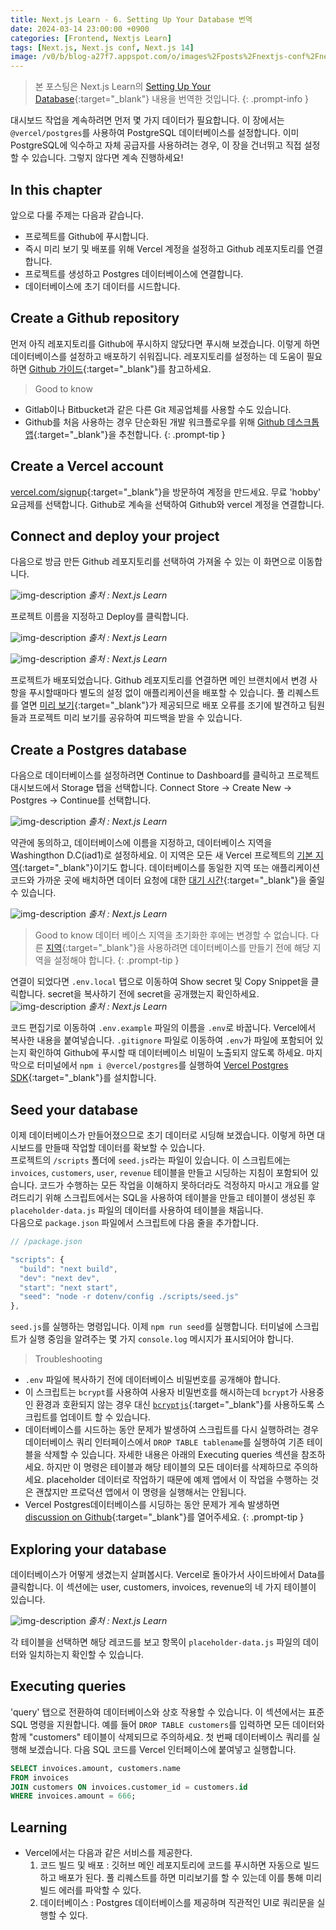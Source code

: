 ```yaml
---
title: Next.js Learn - 6. Setting Up Your Database 번역
date: 2024-03-14 23:00:00 +0900
categories: [Frontend, Nextjs Learn]
tags: [Next.js, Next.js conf, Next.js 14]
image: /v0/b/blog-a27f7.appspot.com/o/images%2Fposts%2Fnextjs-conf%2Fnextjs.png?alt=media&token=09247773-9707-4dd1-b3ca-3fe7f943497a
---
```


> 본 포스팅은 Next.js Learn의 [Setting Up Your Database](https://nextjs.org/learn/dashboard-app/setting-up-your-database){:target="\_blank"} 내용을 번역한 것입니다.
{: .prompt-info }

대시보드 작업을 계속하려면 먼저 몇 가지 데이터가 필요합니다. 이 장에서는 `@vercel/postgres`를 사용하여 PostgreSQL 데이터베이스를 설정합니다. 이미 PostgreSQL에 익수하고 자체 공급자를 사용하려는 경우, 이 장을 건너뛰고 직접 설정할 수 있습니다. 그렇지 않다면 계속 진행하세요!

## In this chapter
앞으로 다룰 주제는 다음과 같습니다.

- 프로젝트를 Github에 푸시합니다.
- 즉시 미리 보기 및 배포를 위해 Vercel 계정을 설정하고 Github 레포지토리를 연결합니다.
- 프로젝트를 생성하고 Postgres 데이터베이스에 연결합니다.
- 데이터베이스에 초기 데이터를 시드합니다.

## Create a Github repository
먼저 아직 레포지토리를 Github에 푸시하지 않닸다면 푸시해 보겠습니다. 이렇게 하면 데이터베이스를 설정하고 배포하기 쉬워집니다. 레포지토리를 설정하는 데 도움이 필요하면 [Github 가이드](https://docs.github.com/en/repositories/creating-and-managing-repositories/quickstart-for-repositories){:target="\_blank"}를 참고하세요.

> Good to know
- Gitlab이나 Bitbucket과 같은 다른 Git 제공업체를 사용할 수도 있습니다.
- Github를 처음 사용하는 경우 단순화된 개발 워크플로우를 위해 [Github 데스크톱 앱](https://desktop.github.com/){:target="\_blank"}을 추천합니다.
{: .prompt-tip }

## Create a Vercel account
[vercel.com/signup](https://vercel.com/signup){:target="\_blank"}을 방문하여 계정을 만드세요. 무료 'hobby' 요금제를 선택합니다. Github로 계속을 선택하여 Github와 vercel 계정을 연결합니다.

## Connect and deploy your project
다음으로 방금 만든 Github 레포지토리를 선택하여 가져올 수 있는 이 화면으로 이동합니다.

![img-description](https://firebasestorage.googleapis.com/v0/b/blog-a27f7.appspot.com/o/images%2Fposts%2Fsetting-up-your-database%2Fimage_1.png?alt=media&token=d629ef65-61e6-4b09-a9fc-9d0204243ea1)
_출처 : Next.js Learn_

프로젝트 이름을 지정하고 Deploy를 클릭합니다.

![img-description](https://firebasestorage.googleapis.com/v0/b/blog-a27f7.appspot.com/o/images%2Fposts%2Fsetting-up-your-database%2Fimage_2.png?alt=media&token=d511a19b-8389-4c55-9910-de40263846d8)
_출처 : Next.js Learn_

![img-description](https://firebasestorage.googleapis.com/v0/b/blog-a27f7.appspot.com/o/images%2Fposts%2Fsetting-up-your-database%2Fimage_3.png?alt=media&token=8952b66f-43d0-4e27-ab1b-501bbdfd0bc5)
_출처 : Next.js Learn_

프로젝트가 배포되었습니다. Github 레포지토리를 연결하면 메인 브랜치에서 변경 사항을 푸시할때마다 별도의 설정 없이 애플리케이션을 배포할 수 있습니다. 풀 리퀘스트를 열면 [미리 보기](https://vercel.com/docs/deployments/preview-deployments#preview-urls){:target="\_blank"}가 제공되므로 배포 오류를 조기에 발견하고 팀원들과 프로젝트 미리 보기를 공유하여 피드백을 받을 수 있습니다.

## Create a Postgres database
다음으로 데이터베이스를 설정하려면 Continue to Dashboard를 클릭하고 프로젝트 대시보드에서 Storage 탭을 선택합니다. Connect Store -> Create New -> Postgres -> Continue를 선택합니다.

![img-description](https://firebasestorage.googleapis.com/v0/b/blog-a27f7.appspot.com/o/images%2Fposts%2Fsetting-up-your-database%2Fimage_4.png?alt=media&token=55307e81-c0b0-4fd9-9ef0-0ccf59654857)
_출처 : Next.js Learn_

약관에 동의하고, 데이터베이스에 이름을 지정하고, 데이터베이스 지역을 Washingthon D.C(iad1)로 설정하세요. 이 지역은 모든 새 Vercel 프로젝트의 [기본 지역](https://vercel.com/docs/functions/configuring-functions/region#select-a-default-serverless-region){:target="\_blank"}이기도 합니다. 데이터베이스를 동일한 지역 또는 애플리케이션 코드와 가까운 곳에 배치하면 데이터 요청에 대한 [대기 시간](https://developer.mozilla.org/en-US/docs/Web/Performance/Understanding_latency){:target="\_blank"}을 줄일 수 있습니다.

![img-description](https://firebasestorage.googleapis.com/v0/b/blog-a27f7.appspot.com/o/images%2Fposts%2Fsetting-up-your-database%2Fimage_5.png?alt=media&token=fe803f95-ec31-455e-bb7a-bcafc2a1fca3)
_출처 : Next.js Learn_

> Good to know
데이터 베이스 지역을 초기화한 후에는 변경할 수 없습니다. 다른 [지역](https://vercel.com/docs/storage/vercel-postgres/limits#supported-regions){:target="\_blank"}을 사용하려면 데이터베이스를 만들기 전에 해당 지역을 설정해야 합니다.
{: .prompt-tip }

연결이 되었다면 `.env.local` 탭으로 이동하여 Show secret 및 Copy Snippet을 클릭합니다. secret을 복사하기 전에 secret을 공개했는지 확인하세요.
![img-description](https://firebasestorage.googleapis.com/v0/b/blog-a27f7.appspot.com/o/images%2Fposts%2Fsetting-up-your-database%2Fimage_6.png?alt=media&token=5f2ecbf1-3866-4540-a997-0e0094e701b0)
_출처 : Next.js Learn_

코드 편집기로 이동하여 `.env.example` 파일의 이름을 `.env`로 바꿉니다. Vercel에서 복사한 내용을 붙여넣습니다. `.gitignore` 파일로 이동하여 `.env`가 파일에 포함되어 있는지 확인하여 Github에 푸시할 때 데이터베이스 비밀이 노출되지 않도록 하세요. 마지막으로 터미널에서 `npm i @vercel/postgres`를 실행하여 [Vercel Postgres SDK](https://vercel.com/docs/storage/vercel-postgres/sdk){:target="\_blank"}를 설치합니다.

## Seed your database
이제 데이터베이스가 만들어졌으므로 초기 데이터로 시딩해 보겠습니다. 이렇게 하면 대시보드를 만들때 작업할 데이터를 확보할 수 있습니다. <br />
프로젝트의 `/scripts` 폴더에 `seed.js`라는 파일이 있습니다. 이 스크립트에는 `invoices`, `customers`, `user`, `revenue` 테이블을 만들고 시딩하는 지침이 포함되어 있습니다. 코드가 수행하는 모든 작업을 이해하지 못하더라도 걱정하지 마시고 개요를 알려드리기 위해 스크립트에서는 SQL을 사용하여 테이블을 만들고 테이블이 생성된 후 `placeholder-data.js` 파일의 데이터를 사용하여 테이블을 채웁니다. <br />
다음으로 `package.json` 파일에서 스크립트에 다음 줄을 추가합니다.

```typescript
// /package.json

"scripts": {
  "build": "next build",
  "dev": "next dev",
  "start": "next start",
  "seed": "node -r dotenv/config ./scripts/seed.js"
},
```

`seed.js`를 실행하는 명령입니다. 이제 `npm run seed`를 실행합니다. 터미널에 스크립트가 실행 중임을 알려주는 몇 가지 `console.log` 메시지가 표시되어야 합니다.

> Troubleshooting
- `.env` 파일에 복사하기 전에 데이터베이스 비밀번호를 공개해야 합니다.
- 이 스크립트는 `bcrypt`를 사용하여 사용자 비밀번호를 해시하는데 `bcrypt`가 사용중인 환경과 호환되지 않는 경우 대신 [`bcryptjs`](https://www.npmjs.com/package/bcryptjs){:target="\_blank"}를 사용하도록 스크립트를 업데이트 할 수 있습니다.
- 데이터베이스를 시드하는 동안 문제가 발생하여 스크립트를 다시 실행하려는 경우 데이터베이스 쿼리 인터페이스에서 `DROP TABLE tablename`를 실행하여 기존 테이블을 삭제할 수 있습니다. 자세한 내용은 아래의 Executing queries 섹션을 참조하세요. 하지만 이 명령은 테이블과 해당 테이블의 모든 데이터를 삭제하므로 주의하세요. placeholder 데이터로 작업하기 때문에 예제 앱에서 이 작업을 수행하는 것은 괜찮지만 프로덕션 앱에서 이 명령을 실행해서는 안됩니다.
- Vercel Postgres데이터베이스를 시딩하는 동안 문제가 게속 발생하면 [discussion on Github](https://github.com/vercel/next-learn/issues){:target="\_blank"}를 열어주세요.
{: .prompt-tip }

## Exploring your database
데이터베이스가 어떻게 생겼는지 살펴봅시다. Vercel로 돌아가서 사이드바에서 Data를 클릭합니다. 이 섹션에는 user, customers, invoices, revenue의 네 가지 테이블이 있습니다.

![img-description](https://firebasestorage.googleapis.com/v0/b/blog-a27f7.appspot.com/o/images%2Fposts%2Fsetting-up-your-database%2Fimage_7.png?alt=media&token=899c5092-77bd-4ed2-a61e-db6717669b10)
_출처 : Next.js Learn_

각 테이블을 선택하면 해당 레코드를 보고 항목이 `placeholder-data.js` 파일의 데이터와 일치하는지 확인할 수 있습니다.

## Executing queries
'query' 탭으로 전환하여 데이터베이스와 상호 작용할 수 있습니다. 이 섹션에서는 표준 SQL 명령을 지원합니다. 예를 들어 `DROP TABLE customers`를 입력하면 모든 데이터와 함께 "customers" 테이블이 삭제되므로 주의하세요. 첫 번째 데이터베이스 쿼리를 실행해 보겠습니다. 다음 SQL 코드를 Vercel 인터페이스에 붙여넣고 실행합니다.

```sql
SELECT invoices.amount, customers.name
FROM invoices
JOIN customers ON invoices.customer_id = customers.id
WHERE invoices.amount = 666;
```

## Learning
- Vercel에서는 다음과 같은 서비스를 제공한다.
    1. 코드 빌드 및 배포 : 깃허브 메인 레포지토리에 코드를 푸시하면 자동으로 빌드하고 배포가 된다. 풀 리퀘스트를 하면 미리보기를 할 수 있는데 이를 통해 미리 빌드 에러를 파악할 수 있다.
    2. 데이터베이스 : Postgres 데이터베이스를 제공하며 직관적인 UI로 쿼리문을 실행할 수 있다.